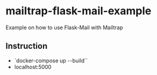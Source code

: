 # mailtrap-flask-mail-example

Example on how to use Flask-Mail with Mailtrap

## Instruction

- `docker-compose up --build``
- localhost:5000
